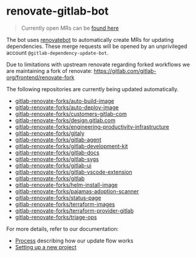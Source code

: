 # renovate-gitlab-bot

> Currently open MRs can be [found here](https://gitlab.com/dashboard/merge_requests?scope=all&utf8=%E2%9C%93&state=opened&author_username=gitlab-dependency-update-bot)

The bot uses [renovatebot](https://github.com/renovatebot/renovate) to
automatically create MRs for updating dependencies. These merge requests will be opened by an unprivileged account `@gitlab-dependency-update-bot`.

Due to limitations with upstream renovate regarding forked workflows we are maintaining a fork of renovate:
https://gitlab.com/gitlab-org/frontend/renovate-fork

The following repositories are currently being updated automatically.

<!-- rep -->

- [gitlab-renovate-forks/auto-build-image](https://gitlab.com/gitlab-renovate-forks/auto-build-image)
- [gitlab-renovate-forks/auto-deploy-image](https://gitlab.com/gitlab-renovate-forks/auto-deploy-image)
- [gitlab-renovate-forks/customers-gitlab-com](https://gitlab.com/gitlab-renovate-forks/customers-gitlab-com)
- [gitlab-renovate-forks/design.gitlab.com](https://gitlab.com/gitlab-renovate-forks/design.gitlab.com)
- [gitlab-renovate-forks/engineering-productivity-infrastructure](https://gitlab.com/gitlab-renovate-forks/engineering-productivity-infrastructure)
- [gitlab-renovate-forks/gitaly](https://gitlab.com/gitlab-renovate-forks/gitaly)
- [gitlab-renovate-forks/gitlab-agent](https://gitlab.com/gitlab-renovate-forks/gitlab-agent)
- [gitlab-renovate-forks/gitlab-development-kit](https://gitlab.com/gitlab-renovate-forks/gitlab-development-kit)
- [gitlab-renovate-forks/gitlab-docs](https://gitlab.com/gitlab-renovate-forks/gitlab-docs)
- [gitlab-renovate-forks/gitlab-svgs](https://gitlab.com/gitlab-renovate-forks/gitlab-svgs)
- [gitlab-renovate-forks/gitlab-ui](https://gitlab.com/gitlab-renovate-forks/gitlab-ui)
- [gitlab-renovate-forks/gitlab-vscode-extension](https://gitlab.com/gitlab-renovate-forks/gitlab-vscode-extension)
- [gitlab-renovate-forks/gitlab](https://gitlab.com/gitlab-renovate-forks/gitlab)
- [gitlab-renovate-forks/helm-install-image](https://gitlab.com/gitlab-renovate-forks/helm-install-image)
- [gitlab-renovate-forks/pajamas-adoption-scanner](https://gitlab.com/gitlab-renovate-forks/pajamas-adoption-scanner)
- [gitlab-renovate-forks/status-page](https://gitlab.com/gitlab-renovate-forks/status-page)
- [gitlab-renovate-forks/terraform-images](https://gitlab.com/gitlab-renovate-forks/terraform-images)
- [gitlab-renovate-forks/terraform-provider-gitlab](https://gitlab.com/gitlab-renovate-forks/terraform-provider-gitlab)
- [gitlab-renovate-forks/triage-ops](https://gitlab.com/gitlab-renovate-forks/triage-ops)

<!-- rep -->

For more details, refer to our documentation:

- [Process](./docs/process.md) describing how our update flow works
- [Setting up a new project](./docs/setting-up-a-new-project.md)
